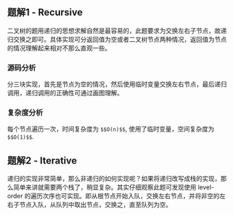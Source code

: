 ## 题解1 - Recursive

二叉树的题用递归的思想求解自然是最容易的，此题要求为交换左右子节点，故递归交换之即可。具体实现可分返回值为空或者二叉树节点两种情况，返回值为节点的情况理解起来相对不那么直观一些。

### 源码分析

分三块实现，首先是节点为空的情况，然后使用临时变量交换左右节点，最后递归调用，递归调用的正确性可通过画图理解。

### 复杂度分析

每个节点遍历一次，时间复杂度为 `$$O(n)$$`, 使用了临时变量，空间复杂度为 `$$O(1)$$`.

## 题解2 - Iterative

递归的实现非常简单，那么非递归的如何实现呢？如果将递归改写成栈的实现，那么简单来讲就需要两个栈了，稍显复杂。其实仔细观察此题可发现使用 level-order 的遍历次序也可实现。即从根节点开始入队，交换左右节点，并将非空的左右子节点入队，从队列中取出节点，交换之，直至队列为空。

